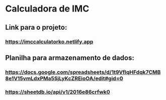 # Calculadora de IMC

## Link para o projeto:
### https://imccalculatorko.netlify.app


## Planilha para armazenamento de dados:
### https://docs.google.com/spreadsheets/d/1t9VfIqHFdqk7CMB8e1V15vmLdxPMa5SjLyKcZREioOA/edit#gid=0
### https://sheetdb.io/api/v1/2016e86crfwk0
